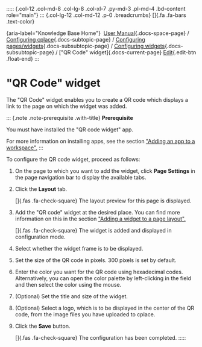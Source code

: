 ::::: {.col-12 .col-md-8 .col-lg-8 .col-xl-7 .py-md-3 .pl-md-4 .bd-content role="main"}
::: {.col-lg-12 .col-md-12 .p-0 .breadcrumbs}
[]{.fa .fa-bars .text-color}

[](https://docs.cplace.io/){aria-label="Knowledge Base Home"}  [User
Manual](/user-manual-en/){.docs-space-page} / [Configuring
cplace](/user-manual-en/cplace-konfigurieren/){.docs-subtopic-page} /
[Configuring
pages/widgets](/user-manual-en/cplace-konfigurieren/seiten-widgets-konfiguriere/){.docs-subsubtopic-page}
/ [Configuring
widgets](/user-manual-en/cplace-konfigurieren/seiten-widgets-konfiguriere/widgets-konfigurieren/){.docs-subsubtopic-page}
/ [\"QR Code\" widget]{.docs-current-page} [
Edit](https://github.com/collaborationfactory/cplace-doc-user-enu/blob/release/25.2/cplace-konfigurieren/seiten-widgets-konfiguriere/widgets-konfigurieren/qr-code-widget.md){.edit-btn
.float-end}
:::

# "QR Code" widget

The "QR Code" widget enables you to create a QR code which displays a
link to the page on which the widget was added.

::: {.note .note-prerequisite .with-title}
**Prerequisite**

You must have installed the "QR code widget" app.

For more information on installing apps, see the section ["Adding an app
to a
workspace".](/user-manual-en/cplace-konfigurieren/apps/app-zu-arbeitsbereich-hinzufuegen/)
:::

To configure the QR code widget, proceed as follows:

1.  On the page to which you want to add the widget, click **Page
    Settings** in the page navigation bar to display the available tabs.

2.  Click the **Layout** tab.

    []{.fas .fa-check-square} The layout preview for this page is
    displayed.

3.  Add the "QR code" widget at the desired place. You can find more
    information on this in the section ["Adding a widget to a page
    layout".](/user-manual-en/cplace-konfigurieren/seiten-widgets-konfiguriere/widget-zu-seitenlayout-hinzufuegen/)

    []{.fas .fa-check-square} The widget is added and displayed in
    configuration mode.

4.  Select whether the widget frame is to be displayed.

5.  Set the size of the QR code in pixels. 300 pixels is set by default.

6.  Enter the color you want for the QR code using hexadecimal codes.
    Alternatively, you can open the color palette by left-clicking in
    the field and then select the color using the mouse.

7.  (Optional) Set the title and size of the widget.

8.  (Optional) Select a logo, which is to be displayed in the center of
    the QR code, from the image files you have uploaded to cplace.

9.  Click the **Save** button.

    []{.fas .fa-check-square} The configuration has been completed.
:::::
